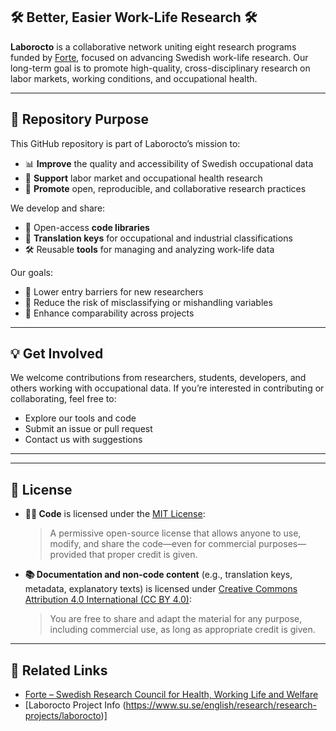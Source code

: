 ## 🛠️ Better, Easier Work-Life Research 🛠️

**Laborocto** is a collaborative network uniting eight research programs funded by [Forte](https://forte.se), focused on advancing Swedish work-life research. 
Our long-term goal is to promote high-quality, cross-disciplinary research on labor markets, working conditions, and occupational health.

---

## 🎯 Repository Purpose

This GitHub repository is part of Laborocto’s mission to:

- 📊 **Improve** the quality and accessibility of Swedish occupational data
- 🔎 **Support** labor market and occupational health research
- 🤝 **Promote** open, reproducible, and collaborative research practices

We develop and share:

- 🧰 Open-access **code libraries**
- 🧭 **Translation keys** for occupational and industrial classifications
- 🛠️ Reusable **tools** for managing and analyzing work-life data

Our goals:

- 🚀 Lower entry barriers for new researchers  
- 🧮 Reduce the risk of misclassifying or mishandling variables  
- 🔗 Enhance comparability across projects

---

## 💡 Get Involved

We welcome contributions from researchers, students, developers, and others working with occupational data. If you’re interested in contributing or collaborating, feel free to:

- Explore our tools and code
- Submit an issue or pull request
- Contact us with suggestions

---


---

## 📄 License

- **🧑‍💻 Code** is licensed under the [MIT License](LICENSE):
  > A permissive open-source license that allows anyone to use, modify, and share the code—even for commercial purposes—provided that proper credit is given.

- **📚 Documentation and non-code content** (e.g., translation keys, metadata, explanatory texts) is licensed under [Creative Commons Attribution 4.0 International (CC BY 4.0)](https://creativecommons.org/licenses/by/4.0/):
  > You are free to share and adapt the material for any purpose, including commercial use, as long as appropriate credit is given.

---

## 🔗 Related Links

- [Forte – Swedish Research Council for Health, Working Life and Welfare](https://forte.se)
- [Laborocto Project Info (https://www.su.se/english/research/research-projects/laborocto)]



